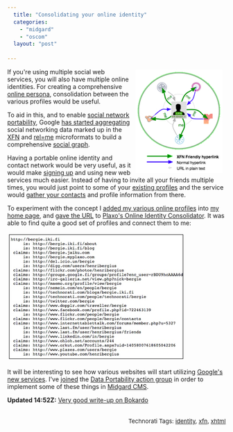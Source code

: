 ```yaml
---
  title: "Consolidating your online identity"
  categories: 
    - "midgard"
    - "oscom"
  layout: "post"

---
```

<p>
<img src="/files/mememememe-1.jpg" height="237" width="200" border="0" align="right" hspace="8" vspace="4" alt="Mememememe" title="Mememememe" /></p><p>
If you're using multiple social web services, you will also have multiple online identities. For creating a comprehensive <a href="http://webworkerdaily.com/2007/03/28/why-you-may-need-an-online-persona/">online persona</a>, consolidation between the various profiles would be useful.
</p><p>
To aid in this, and to enable <a href="http://dataportability.org/">social network portability</a>, Google <a href="http://google-code-updates.blogspot.com/2008/02/urls-are-people-too.html">has started aggregating</a> social networking data marked up in the <a href="http://gmpg.org/xfn/and/">XFN</a> and <a href="http://microformats.org/wiki/rel-me">rel=me</a> microformats to build a comprehensive <a href="http://www.readwriteweb.com/archives/social_graph_concepts_and_issues.php">social graph</a>.
</p><p>
Having a portable online identity and contact network would be very useful, as it would make <a href="http://openid.net/">signing up</a> and using new web services much easier. Instead of having to invite all your friends multiple times, you would just point to some of your <a href="http://microformats.org/wiki/hcard-xfn-supporting-friends-lists">existing profiles</a> and the service would <a href="http://blog.dopplr.com/index.php/2007/06/23/importing-your-social-network-from-other-sites/">gather your contacts</a> and profile information from there.
</p><p>
To experiment with the concept I <a href="http://bergie.iki.fi/about/">added my various online profiles</a> into <a href="http://bergie.iki.fi/">my home page</a>, and <a href="http://www.plaxo.com/opensocialgraph.py?url=http%3A%2F%2Fbergie.iki.fi%2F&amp;output=&amp;verbose=1">gave the URL</a> to <a href="http://www.plaxo.com/info/opensocialgraph">Plaxo's Online Identity Consolidator</a>. It was able to find quite a good set of profiles and connect them to me:
</p><p>
<a href="/files/plaxo-online-identities-debug-1.png"><img src="/files/plaxo-online-identities-debug-1-tm.jpg" height="285" width="400" border="1" hspace="4" vspace="4" alt="Plaxo-Online-Identities-Debug-1" /></a>
</p><p>
It will be interesting to see how various websites will start utilizing <a href="http://code.google.com/apis/socialgraph/docs/">Google's new services</a>. I've <a href="http://groups.google.com/group/dataportability-public/web/action-groups">joined</a> the <a href="http://groups.google.com/group/dataportabilityactionimplementation">Data Portability action group</a> in order to implement some of these things in <a href="http://www.midgard-project.org/">Midgard CMS</a>.
</p><p>
<strong>Updated 14:52Z:</strong> <a href="http://bokardo.com/archives/why-im-excited-about-the-google-social-graph-api/">Very good write-up on Bokardo</a>
</p><p style="text-align:right;">
<span style="font-size:10pt;">
<br />Technorati Tags: </span><span style="font-size:10pt;"><a href="http://www.technorati.com/tag/identity">identity</a></span><span style="font-size:10pt;">, </span><span style="font-size:10pt;"><a href="http://www.technorati.com/tag/xfn">xfn</a></span><span style="font-size:10pt;">, </span><span style="font-size:10pt;"><a href="http://www.technorati.com/tag/xhtml">xhtml</a></span>
</p>